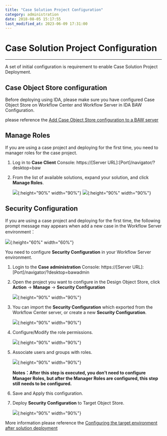 ```yaml
---
title: "Case Solution Project Configuration"
category: administration
date: 2018-08-05 15:17:55
last_modified_at: 2023-06-09 17:31:00
---
```


# Case Solution Project Configuration
***
A set of initial configuration is requirement to enable Case Solution Project Deployment.

## Case Object Store configuration

Before deploying using IDA, please make sure you have configured Case Object Store on Workflow Center and Workflow Server in IDA BAW Configuration.

please reference the [Add Case Object Store configuration to a BAW server](https://sdc-china.github.io/IDA-doc/administration/administration-baw-configuration.html#add-case-object-store-configuration-to-a-baw-server)

## Manage Roles

If you are using a case project and deploying for the first time, you need to manager roles for the case project.

1. Log in to **Case Client** Console: https://[Server URL]:[Port]/navigator/?desktop=baw

2. From the list of available solutions, expand your solution, and click **Manage Roles**.

   ![][case_manager_roles_warning]{:height="90%" width="90%"}
   ![][case_manager_roles]{:height="90%" width="90%"}

## Security Configuration

If you are using a case project and deploying for the first time, the following prompt message may appears when add a new case in the Workflow Server environment：
 
  ![][case_insufficient_message]{:height="60%" width="60%"}
  
You need to configure **Security Configuration** in your Workflow Server environment.

1. Login to the **Case administration** Console: https://[Server URL]:[Port]/navigator/?desktop=bawadmin

2. Open the project you want to configure in the Design Object Store, click **Action** -> **Manage** -> **Security Configuration**

   ![][case_administration_security_configuration]{:height="90%" width="90%"}
  
3. You can import the **Security Configuration** which exported from the Workflow Center server, or create a new **Security Configuration**.

   ![][case_security_configuration_add]{:height="90%" width="90%"}
  
  
4. Configure/Modify the role permissions.

   ![][case_security_configuration_role]{:height="90%" width="90%"}
  
5. Associate users and groups with roles.
  
   ![][case_security_configuration_users]{:height="90%" width="90%"}
   
   **Notes：After this step is executed, you don’t need to configure Manager Roles, but after the Manager Roles are configured, this step still needs to be configured.**
  
6. Save and Apply this configuration. 

7. Deploy **Security Configuration** to Target Object Store.

   ![][case_ps_deploy]{:height="90%" width="90%"}
   
More information please reference the [Configuring the target environment after solution deployment](https://www.ibm.com/support/knowledgecenter/SS8JB4_19.x/com.ibm.casemgmt.design.doc/acmdc054.html)

[case_insufficient_message]: ../images/pipeline/case_insufficient_message.png
[case_administration_security_configuration]: ../images/pipeline/case_administration_security_configuration.png
[case_security_configuration_add]: ../images/pipeline/case_security_configuration_add.png
[case_security_configuration_role]: ../images/pipeline/case_security_configuration_role.png
[case_security_configuration_users]: ../images/pipeline/case_security_configuration_users.png
[case_ps_deploy]: ../images/pipeline/case_ps_deploy.png
[case_manager_roles_warning]: ../images/pipeline/case_manager_roles_warning.png
[case_manager_roles]: ../images/pipeline/case_manager_roles.png
